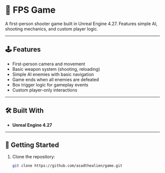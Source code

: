 # 🎯 FPS Game

A first-person shooter game built in Unreal Engine 4.27. Features simple AI, shooting mechanics, and custom player logic.

---

## 🕹️ Features

- First-person camera and movement
- Basic weapon system (shooting, reloading)
- Simple AI enemies with basic navigation
- Game ends when all enemies are defeated
- Box trigger logic for gameplay events
- Custom player-only interactions

---

## 🛠️ Built With

- **Unreal Engine 4.27**

---

## 🚀 Getting Started

1. Clone the repository:
   ```bash
   git clone https://github.com/asadthealien/game.git
